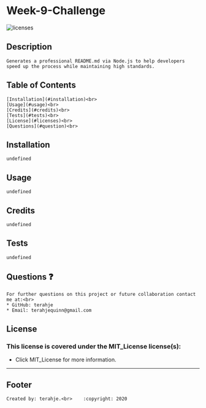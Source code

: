 # Week-9-Challenge

   ![licenses](https://img.shields.io/badge/License-MIT_License-blue.svg)

## Description
    Generates a professional README.md via Node.js to help developers speed up the process while maintaining high standards.
 
## Table of Contents
    [Installation](#installation)<br>
    [Usage](#usage)<br>
    [Credits](#credits)<br>
    [Tests](#tests)<br>
    [License](#licenses)<br>
    [Questions](#question)<br>

## Installation
    undefined

## Usage
    undefined

## Credits
    undefined

## Tests
    undefined

## Questions :question:
    For further questions on this project or future collaboration contact me at:<br>
    * GitHub: terahje
    * Email: terahjequinn@gmail.com

## License
### This license is covered under the MIT_License license(s):
   * Click MIT_License for more information.
 ***


## Footer
    Created by: terahje.<br>    :copyright: 2020
    